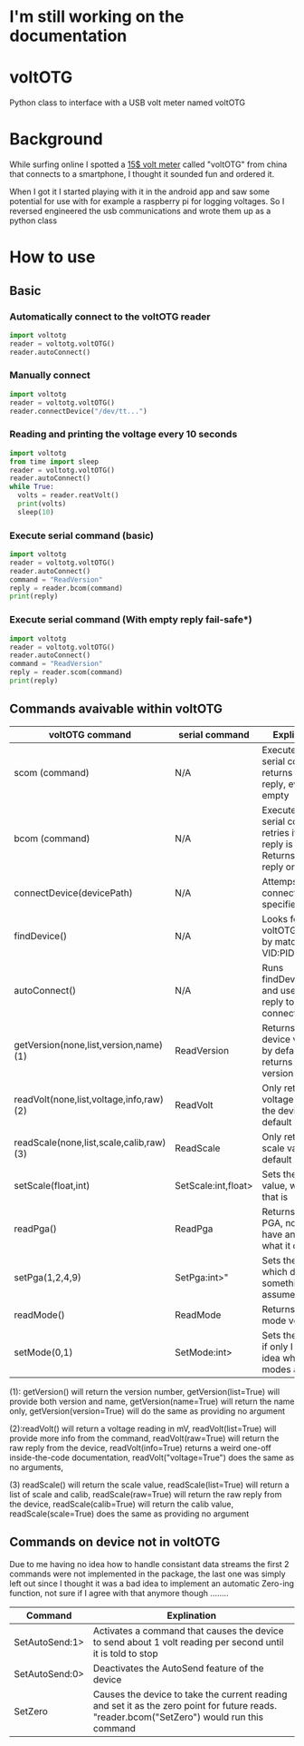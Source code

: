 # I'm still working on the documentation 


# voltOTG
Python class to interface with a USB volt meter named voltOTG


# Background
While surfing online I spotted a [15$ volt meter](https://pcsensor.com/android-thermometer/mobile-phone-voltmeter-voltotg.html) called "voltOTG" from china that connects to a smartphone, I thought it sounded fun and ordered it.

When I got it I started playing with it in the android app and saw some potential for use with for example a raspberry pi for logging voltages. So I reversed engineered the usb communications and wrote them up as a python class


# How to use

## Basic

### Automatically connect to the voltOTG reader 
```python
import voltotg
reader = voltotg.voltOTG()
reader.autoConnect()
```

### Manually connect 
```python
import voltotg
reader = voltotg.voltOTG()
reader.connectDevice("/dev/tt...")
```

### Reading and printing the voltage every 10 seconds 
```python
import voltotg
from time import sleep
reader = voltotg.voltOTG()
reader.autoConnect()
while True:
  volts = reader.reatVolt()
  print(volts)
  sleep(10)
```

### Execute serial command (basic)
```python
import voltotg
reader = voltotg.voltOTG()
reader.autoConnect()
command = "ReadVersion"
reply = reader.bcom(command)
print(reply)
```

### Execute serial command (With empty reply fail-safe*)
```python
import voltotg
reader = voltotg.voltOTG()
reader.autoConnect()
command = "ReadVersion"
reply = reader.scom(command)
print(reply)
```


## Commands avaivable within voltOTG


| voltOTG command | serial command|Explination |
| -------------   | ------------- | ------------- |
| scom (command)  | N/A           | Executes a serial command, returns the reply, even if empty |
| bcom (command)  | N/A           | Executes a serial command, retries if the reply is empty. Returns the reply or error|
| connectDevice(devicePath) | N/A | Attemps to connect to a specified device |
| findDevice()   | N/A            | Looks for a voltOTG device by matching the VID:PID | 
| autoConnect()  | N/A            | Runs findDevice() and uses the reply to connectDevice() |
| getVersion(none,list,version,name) (1) | ReadVersion | Returns the device version, by default it returns just the version |
| readVolt(none,list,voltage,info,raw) (2) | ReadVolt | Only returns the voltage read by the device by default |
| readScale(none,list,scale,calib,raw) (3) | ReadScale | Only returns the scale value by default |
| setScale(float,int) | SetScale:int,float> | Sets the scale value, whatever that is  |
| readPga() | ReadPga | Returns the PGA, not that I have any idea what it does | 
| setPga(1,2,4,9) | SetPga:int>" | Sets the PGA, which does something I assume | 
| readMode() | ReadMode | Returns the mode version|
| setMode(0,1) | SetMode:int> | Sets the mode, if only I had any idea what the modes are|


(1): getVersion() will return the version number, getVersion(list=True) will provide both version and name, getVersion(name=True) will return the name only, getVersion(version=True) will do the same as providing no argument

(2):readVolt() will return a voltage reading in mV, readVolt(list=True) will provide more info from the command, readVolt(raw=True) will return the raw reply from the device, readVolt(info=True) returns a weird one-off inside-the-code documentation, readVolt("voltage=True") does the same as no arguments,  

(3) readScale() will return the scale value, readScale(list=True) will return a list of scale and calib, readScale(raw=True) will return the raw reply from the device, readScale(calib=True) will return the calib value, readScale(scale=True) does the same as providing no argument

## Commands on device not in voltOTG

Due to me having no idea how to handle consistant data streams the first 2 commands were not implemented in the package, the last one was simply left out since I thought it was a bad idea to implement an automatic Zero-ing function, not sure if I agree with that anymore though ........

| Command | Explination |
| -------| -------------- | 
| SetAutoSend:1> | Activates a command that causes the device to send about 1 volt reading per second until it is told to stop |
| SetAutoSend:0> | Deactivates the AutoSend feature of the device 
| SetZero | Causes the device to take the current reading and set it as the zero point for future reads. "reader.bcom("SetZero") would run this command  |



